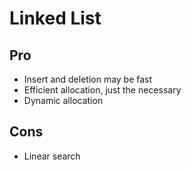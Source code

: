 # Linked List

## Pro
* Insert and deletion may be fast
* Efficient allocation, just the necessary
* Dynamic allocation

## Cons
* Linear search

[](https://miro.medium.com/max/816/1*rEC8Te27eo5TSYCHMA7Ttw.png)
